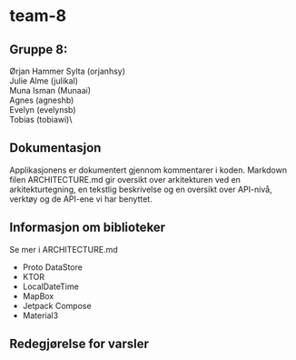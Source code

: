 # team-8
## Gruppe 8:
Ørjan Hammer Sylta (orjanhsy)\
Julie Alme  (julikal)\
Muna Isman (Munaai)\
Agnes (agneshb)\
Evelyn (evelynsb)\
Tobias (tobiawi)\


## Dokumentasjon
Applikasjonens er dokumentert gjennom kommentarer i koden. Markdown filen ARCHITECTURE.md gir oversikt over arkitekturen ved en arkitekturtegning, en tekstlig beskrivelse og en oversikt over API-nivå, verktøy og de API-ene vi har benyttet.


## Informasjon om biblioteker
Se mer i ARCHITECTURE.md

* Proto DataStore
* KTOR
* LocalDateTime
* MapBox
* Jetpack Compose
* Material3

## Redegjørelse for varsler

